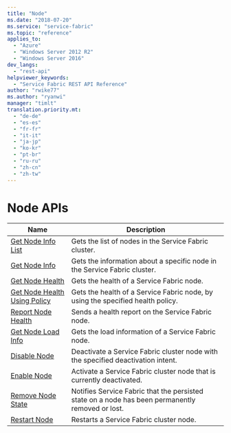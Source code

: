 ```yaml
---
title: "Node"
ms.date: "2018-07-20"
ms.service: "service-fabric"
ms.topic: "reference"
applies_to: 
  - "Azure"
  - "Windows Server 2012 R2"
  - "Windows Server 2016"
dev_langs: 
  - "rest-api"
helpviewer_keywords: 
  - "Service Fabric REST API Reference"
author: "rwike77"
ms.author: "ryanwi"
manager: "timlt"
translation.priority.mt: 
  - "de-de"
  - "es-es"
  - "fr-fr"
  - "it-it"
  - "ja-jp"
  - "ko-kr"
  - "pt-br"
  - "ru-ru"
  - "zh-cn"
  - "zh-tw"
---
```

# Node APIs

| Name | Description |
| --- | --- |
| [Get Node Info List](sfclient-v63-api-getnodeinfolist.md) | Gets the list of nodes in the Service Fabric cluster.<br/> |
| [Get Node Info](sfclient-v63-api-getnodeinfo.md) | Gets the information about a specific node in the Service Fabric cluster.<br/> |
| [Get Node Health](sfclient-v63-api-getnodehealth.md) | Gets the health of a Service Fabric node.<br/> |
| [Get Node Health Using Policy](sfclient-v63-api-getnodehealthusingpolicy.md) | Gets the health of a Service Fabric node, by using the specified health policy.<br/> |
| [Report Node Health](sfclient-v63-api-reportnodehealth.md) | Sends a health report on the Service Fabric node.<br/> |
| [Get Node Load Info](sfclient-v63-api-getnodeloadinfo.md) | Gets the load information of a Service Fabric node.<br/> |
| [Disable Node](sfclient-v63-api-disablenode.md) | Deactivate a Service Fabric cluster node with the specified deactivation intent.<br/> |
| [Enable Node](sfclient-v63-api-enablenode.md) | Activate a Service Fabric cluster node that is currently deactivated.<br/> |
| [Remove Node State](sfclient-v63-api-removenodestate.md) | Notifies Service Fabric that the persisted state on a node has been permanently removed or lost.<br/> |
| [Restart Node](sfclient-v63-api-restartnode.md) | Restarts a Service Fabric cluster node.<br/> |


